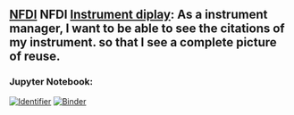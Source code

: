 ## [NFDI](https://nfdi4ing.de/) NFDI [Instrument diplay](datacite/datacite#1694): As a instrument manager, I want to be able to see the citations of my instrument. so that I see a complete picture of reuse.
                   
### Jupyter Notebook:
[![Identifier](https://img.shields.io/badge/doi-10.14454%2Ffsn5--ec40-fca709.svg)](https://doi.org/10.14454/fsn5-ec40)
[![Binder](https://mybinder.org/badge_logo.svg)](https://mybinder.org/v2/gh/datacite/pidgraph-notebooks-python/master?filepath=user-story-nfdi4ing-instrument%2Fpy-nfdi-instrument.ipynb)